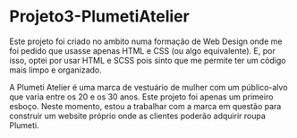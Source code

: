 # Projeto3-PlumetiAtelier
Este projeto foi criado no ambito numa formação de Web Design onde me foi pedido que usasse apenas HTML e CSS (ou algo equivalente). 
E, por isso, optei por usar HTML e SCSS pois sinto que me permite ter um código mais limpo e organizado. 

A Plumeti Atelier é uma marca de vestuário de mulher com um público-alvo que varia entre os 20 e os 30 anos.
Este projeto foi apenas um primeiro esboço. 
Neste momento, estou a trabalhar com a marca em questão para construir um website próprio onde as clientes poderão adquirir roupa Plumeti.
